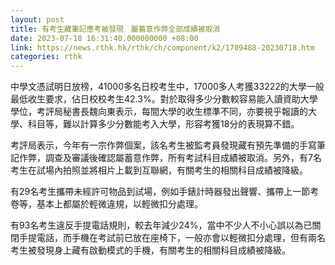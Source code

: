 ```yaml
---
layout: post
title: 有考生藏筆記應考被發現　屬蓄意作弊全部成績被取消
date: 2023-07-18 16:31:40.000000000 +08:00
link: https://news.rthk.hk/rthk/ch/component/k2/1709488-20230718.htm
categories: rthk
---
```


中學文憑試明日放榜，41000多名日校考生中，17000多人考獲33222的大學一般最低收生要求，佔日校校考生42.3%。對於取得多少分數較容易能入讀資助大學學位，考評局秘書長魏向東表示，每間大學的收生標準不同，亦要視乎報讀的大學、科目等，難以計算多少分數能考入大學，形容考獲18分的表現算不錯。

考評局表示，今年有一宗作弊個案，該名考生被監考員發現藏有預先準備的手寫筆記作弊，調查及審議後確認屬蓄意作弊，所有考試科目成績被取消。另外，有7名考生在試場內拍照並將相片上載到互聯網，有關考生的相關科目成績被降級。

有29名考生攜帶未經許可物品到試場，例如手錶計時器發出聲響、攜帶上一節考卷等，基本上都屬於輕微違規，以輕微扣分處理。

有93名考生違反手提電話規則，較去年減少24%，當中不少人不小心誤以為已關閉手提電話，而手機在考試前已放在座椅下，一般亦會以輕微扣分處理，但有兩名考生被發現身上藏有啟動模式的手機，有關考生的相關科目成績被降級。
